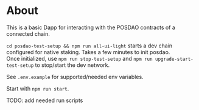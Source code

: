 # About

This is a basic Dapp for interacting with the POSDAO contracts of a connected chain.

`cd posdao-test-setup && npm run all-ui-light` starts a dev chain configured for native staking. Takes a few minutes to init posdao.  
Once initialized, use `npm run stop-test-setup` and `npm run upgrade-start-test-setup` to stop/start the dev network.

See `.env.example` for supported/needed env variables.

Start with `npm run start`.

TODO: add needed run scripts
